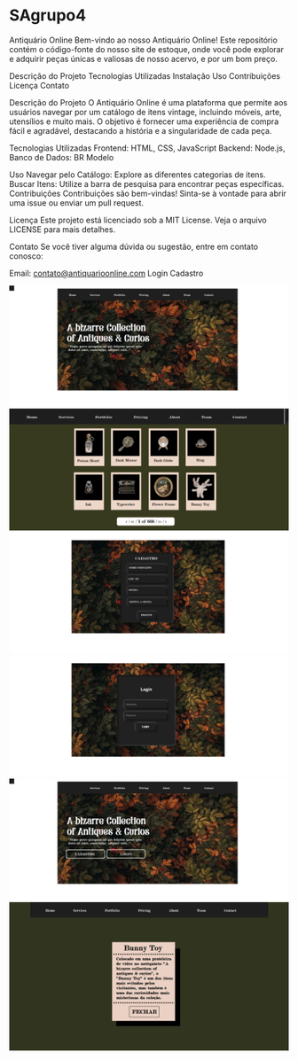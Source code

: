 # SAgrupo4
Antiquário Online
Bem-vindo ao nosso Antiquário Online! Este repositório contém o código-fonte do nosso site de estoque, onde você pode explorar e adquirir peças únicas e valiosas de nosso acervo, e por um bom preço.

Descrição do Projeto
Tecnologias Utilizadas
Instalação
Uso
Contribuições
Licença
Contato

Descrição do Projeto
O Antiquário Online é uma plataforma que permite aos usuários navegar por um catálogo de itens vintage, incluindo móveis, arte, utensílios e muito mais. O objetivo é fornecer uma experiência de compra fácil e agradável, destacando a história e a singularidade de cada peça.

Tecnologias Utilizadas
Frontend: HTML, CSS, JavaScript
Backend: Node.js, 
Banco de Dados: BR Modelo

Uso
Navegar pelo Catálogo: Explore as diferentes categorias de itens.
Buscar Itens: Utilize a barra de pesquisa para encontrar peças específicas.
Contribuições
Contribuições são bem-vindas! Sinta-se à vontade para abrir uma issue ou enviar um pull request.


Licença
Este projeto está licenciado sob a MIT License. Veja o arquivo LICENSE para mais detalhes.

Contato
Se você tiver alguma dúvida ou sugestão, entre em contato conosco:

Email: contato@antiquarioonline.com
Login Cadastro

<img src="homePage3.png">
<img src="itens.png">
<img src="Cadastro2.png">
<img src="Login2.png">
<img src="LandingPage.png">
<img src="ProdutoDescrição.png">
